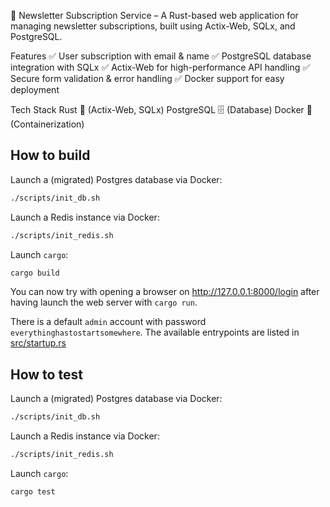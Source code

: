 🚀 Newsletter Subscription Service – A Rust-based web application for managing newsletter subscriptions, built using Actix-Web, SQLx, and PostgreSQL.

Features
✅ User subscription with email & name
✅ PostgreSQL database integration with SQLx
✅ Actix-Web for high-performance API handling
✅ Secure form validation & error handling
✅ Docker support for easy deployment

Tech Stack
Rust 🦀 (Actix-Web, SQLx)
PostgreSQL 🗄️ (Database)
Docker 🐳 (Containerization)


## How to build

Launch a (migrated) Postgres database via Docker:

```bash
./scripts/init_db.sh
```

Launch a Redis instance via Docker:

```bash
./scripts/init_redis.sh
```

Launch `cargo`:

```bash
cargo build
```

You can now try with opening a browser on http://127.0.0.1:8000/login after
having launch the web server with `cargo run`.

There is a default `admin` account with password
`everythinghastostartsomewhere`. The available entrypoints are listed in
[src/startup.rs](https://github.com/LukeMathWalker/zero-to-production/blob/6bd30650cb8670a146819a342ccefd3d73ed5085/src/startup.rs#L92)

## How to test

Launch a (migrated) Postgres database via Docker:

```bash
./scripts/init_db.sh
```

Launch a Redis instance via Docker:

```bash
./scripts/init_redis.sh
```

Launch `cargo`:

```bash
cargo test 
```
